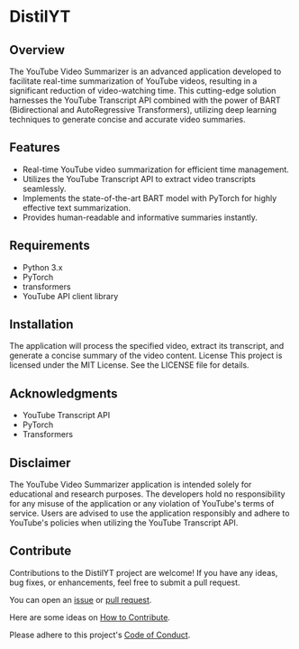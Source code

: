 # DistilYT 

## Overview

The YouTube Video Summarizer is an advanced application developed to facilitate real-time summarization of YouTube videos, resulting in a significant reduction of video-watching time. This cutting-edge solution harnesses the YouTube Transcript API combined with the power of BART (Bidirectional and AutoRegressive Transformers), utilizing deep learning techniques to generate concise and accurate video summaries.

## Features

* Real-time YouTube video summarization for efficient time management.
* Utilizes the YouTube Transcript API to extract video transcripts seamlessly.
* Implements the state-of-the-art BART model with PyTorch for highly effective text summarization.
* Provides human-readable and informative summaries instantly.

## Requirements

* Python 3.x
* PyTorch
* transformers
* YouTube API client library

## Installation

The application will process the specified video, extract its transcript, and generate a concise summary of the video content.
License
This project is licensed under the MIT License. See the LICENSE file for details.

## Acknowledgments
* YouTube Transcript API
* PyTorch
* Transformers

## Disclaimer
The YouTube Video Summarizer application is intended solely for educational and research purposes. The developers hold no responsibility for any misuse of the application or any violation of YouTube's terms of service. Users are advised to use the application responsibly and adhere to YouTube's policies when utilizing the YouTube Transcript API.

## Contribute

Contributions to the DistilYT project are welcome! If you have any ideas, bug fixes, or enhancements, feel free to submit a pull request.

You can open an [issue](https://github.com/vishnux/DistilYT/issues) or [pull request](https://github.com/vishnux/DistilYT/pulls).

Here are some ideas on [How to Contribute](https://opensource.guide/how-to-contribute/).

Please adhere to this project's [Code of Conduct](https://www.contributor-covenant.org/version/2/1/code_of_conduct/).









